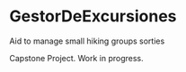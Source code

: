 # GestorDeExcursiones
Aid to manage small hiking groups sorties

Capstone Project. Work in progress.